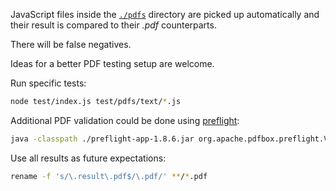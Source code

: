 JavaScript files inside the [`./pdfs`](pdfs) directory are picked up automatically and their result is compared to their *.pdf* counterparts.

There will be false negatives.

Ideas for a better PDF testing setup are welcome.

Run specific tests:

```bash
node test/index.js test/pdfs/text/*.js
```

Additional PDF validation could be done using [preflight](https://pdfbox.apache.org/download.cgi):

```bash
java -classpath ./preflight-app-1.8.6.jar org.apache.pdfbox.preflight.Validator_A1b ./test.pdf
```

Use all results as future expectations:

```bash
rename -f 's/\.result\.pdf$/\.pdf/' **/*.pdf
```